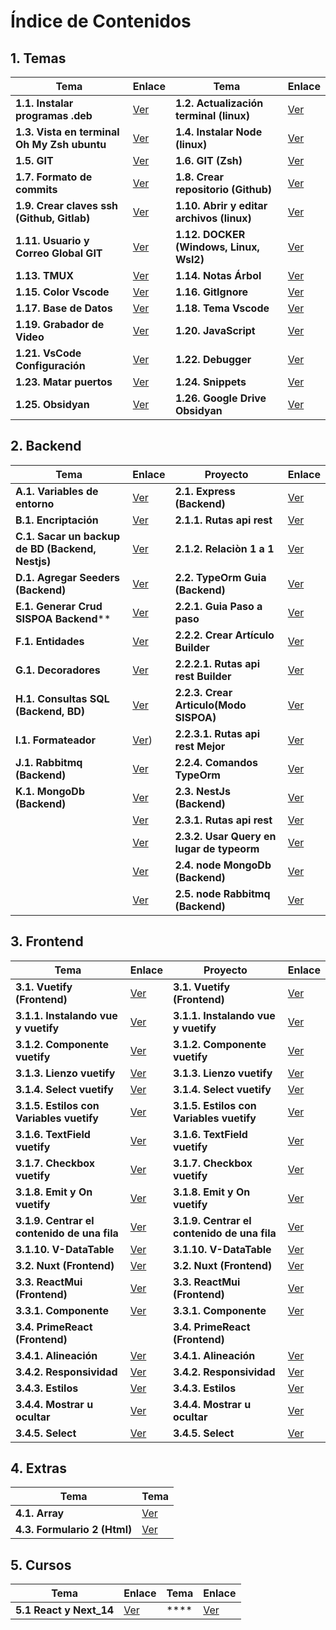 # Índice de Contenidos

## 1. Temas

| Tema | Enlace | Tema | Enlace |
|------|--------|------|--------|
| **1.1. Instalar programas .deb** | [Ver](/1inicio/1-instalarTipoDeb.md) | **1.2. Actualización terminal (linux)** | [Ver](/1inicio/2-actualizarSistema.md) |
| **1.3. Vista en terminal Oh My Zsh ubuntu** | [Ver](/1inicio/3-ZSHeInstalarPowerlevel10k.md) | **1.4. Instalar Node (linux)** | [Ver](/1inicio/4-node.md) |
| **1.5. GIT** | [Ver](/1inicio/5-git.md) | **1.6. GIT (Zsh)** | [Ver](/1inicio/6-gitAbreviado.md) |
| **1.7. Formato de commits** | [Ver](/1inicio/7-commit.md) | **1.8. Crear repositorio (Github)** | [Ver](/1inicio/8-repositorio.md) |
| **1.9. Crear claves ssh (Github, Gitlab)** | [Ver](/1inicio/9-clavesSshLinuxWindowsWsl2.md) | **1.10. Abrir y editar archivos (linux)** | [Ver](/1inicio/10-abrirYEditarArchivosSistema.md) |
| **1.11. Usuario y Correo Global GIT** | [Ver](/1inicio/11-agregarConfigUsserEmail.md) | **1.12. DOCKER (Windows, Linux, Wsl2)** | [Ver](/1inicio/12-docker.md) |
| **1.13. TMUX** | [Ver](/1inicio/13-tmux.md) | **1.14. Notas Árbol** | [Ver](/1inicio/14-todo-tree.md) |
| **1.15. Color Vscode** | [Ver](/1inicio/15-peacock.md) | **1.16. GitIgnore** | [Ver](/1inicio/16-gitignore.md) |
| **1.17. Base de Datos** | [Ver](/1inicio/17-postgresql.md) | **1.18. Tema Vscode** | [Ver](/1inicio/18-temas.md) |
| **1.19. Grabador de Video** | [Ver](/1inicio/19-Kasan.md) | **1.20. JavaScript** | [Ver](/1inicio/20-javaScript/readme.md) |
| **1.21. VsCode Configuración** | [Ver](/6archivos/perfil/21-vscode-config.md) | **1.22. Debugger** | [Ver](/1inicio/22-debugger.md) |
| **1.23. Matar puertos** | [Ver](/1inicio/23-matarPuertos.md) | **1.24. Snippets** | [Ver](/1inicio/24-snippets.md)|
| **1.25. Obsidyan** | [Ver](/1inicio/25-obsidyan.md) | **1.26. Google Drive Obsidyan** | [Ver](/1inicio/26-google_drive_obsidian.md) |

## 2. Backend

| Tema | Enlace | Proyecto | Enlace |
|------|--------|----------|--------|
| **A.1. Variables de entorno** | [Ver](/2backend/nestJs/A.1-Env.md) |**2.1. Express (Backend)** | [Ver](https://github.com/xixay/articulo-repositorio-express-backend/blob/main/documentacion/1-articulo.md) |
| **B.1. Encriptación** | [Ver](/2backend/nestJs/B.1-encriptadoBackendNestJS.md) |**2.1.1. Rutas api rest** | [Ver](https://github.com/xixay/articulo-repositorio-express-backend/blob/main/documentacion/1.1-articuloRutas.md) |
| **C.1. Sacar un backup de BD (Backend, Nestjs)** | [Ver](/2backend/nestJs/C.1-backupsRestore.md) |**2.1.2. Relaciòn 1 a 1** | [Ver](https://github.com/xixay/articulo-repositorio-express-backend/blob/main/documentacion/1.2-relacion_1_a_1.md) |
| **D.1. Agregar Seeders (Backend)** | [Ver](/2backend/nestJs/D.1-seeders.md) |**2.2. TypeOrm Guia (Backend)** | [Ver](https://github.com/xixay/articulo-repositorio-typeOrm-backend/blob/main/documentacion/1-inicioRapido.md) |
| **E.1. Generar Crud SISPOA Backend**** | [Ver](/2backend/nestJs/E.1-generarCrudsoloSispoa.md) |**2.2.1. Guia Paso a paso** | [Ver](https://github.com/xixay/articulo-repositorio-typeOrm-backend/blob/main/documentacion/2-pasoAPaso.md) |
| **F.1. Entidades** | [Ver](/2backend/nestJs/F.1-entidadSispoa.md) |**2.2.2. Crear Artículo Builder** | [Ver](https://github.com/xixay/articulo-repositorio-typeOrm-backend/blob/main/documentacion/3-articuloBuilder.md) |
| **G.1. Decoradores** | [Ver](/2backend/nestJs/G.1-decoradores.md) |**2.2.2.1. Rutas api rest Builder** | [Ver](https://github.com/xixay/articulo-repositorio-typeOrm-backend/blob/main/documentacion/3.1-articuloRutasBuilder.md) |
| **H.1. Consultas SQL (Backend, BD)** | [Ver](/2backend/nestJs/H.1-consultaSqlBackend.md) |**2.2.3. Crear Articulo(Modo SISPOA)** | [Ver](https://github.com/xixay/articulo-repositorio-typeOrm-backend/blob/main/documentacion/4-articulo.md) |
| **I.1. Formateador** | [Ver](/2backend/nestJs/I.1-lintingFormat.md)) |**2.2.3.1. Rutas api rest Mejor** | [Ver]([/2backend/typeorm/4.1-articuloRutas.md](https://github.com/xixay/articulo-repositorio-typeOrm-backend/blob/main/documentacion/4.1-articuloRutas.md)) |
| **J.1. Rabbitmq (Backend)** | [Ver](/2backend/rabbitmq/J.1-rabbit.md) |**2.2.4. Comandos TypeOrm** | [Ver](https://github.com/xixay/articulo-repositorio-typeOrm-backend/blob/main/documentacion/5-comandosTypeOrm.md) |
| **K.1. MongoDb (Backend)** | [Ver](/2backend/monodb/K.1-mongodb.md) |**2.3. NestJs (Backend)** | [Ver](https://github.com/xixay/articulo-repositorio-NestJS-backend/blob/main/documentacion/1-articulo.md) |
| | [Ver]() |**2.3.1. Rutas api rest** | [Ver](https://github.com/xixay/articulo-repositorio-NestJS-backend/blob/main/documentacion/1.1-articuloRutas.md) |
| | [Ver]() |**2.3.2. Usar Query en lugar de typeorm** | [Ver](https://github.com/xixay/articulo-repositorio-NestJS-backend/blob/main/documentacion/1.2-getAllQuery.md) |
| | [Ver]() |**2.4. node MongoDb (Backend)** | [Ver](https://github.com/xixay/node-mongoDB) |
| | [Ver]() |**2.5. node Rabbitmq (Backend)** | [Ver](/2backend/rabbitmq/1-rabbit.md) |

## 3. Frontend

| Tema | Enlace | Proyecto | Enlace |
|------|--------|----------|--------|
| **3.1. Vuetify (Frontend)** | [Ver](/3frontend/vuetify/1-vuetify.md) | **3.1. Vuetify (Frontend)** | [Ver](/3frontend/vuetify/1-vuetify.md) |
| **3.1.1. Instalando vue y vuetify** | [Ver](/3frontend/vuetify/1.1-instalar.md) | **3.1.1. Instalando vue y vuetify** | [Ver](/3frontend/vuetify/1.1-instalar.md) |
| **3.1.2. Componente vuetify** | [Ver](/3frontend/vuetify/1.2-componente.md) | **3.1.2. Componente vuetify** | [Ver](/3frontend/vuetify/1.2-componente.md) |
| **3.1.3. Lienzo vuetify** | [Ver](/3frontend/vuetify/1.3-lienzo.md) | **3.1.3. Lienzo vuetify** | [Ver](/3frontend/vuetify/1.3-lienzo.md) |
| **3.1.4. Select vuetify** | [Ver](/3frontend/vuetify/1.4-select.md) | **3.1.4. Select vuetify** | [Ver](/3frontend/vuetify/1.4-select.md) |
| **3.1.5. Estilos con Variables vuetify** | [Ver](/3frontend/vuetify/1.5-estilos%20como%20variables.md) | **3.1.5. Estilos con Variables vuetify** | [Ver](/3frontend/vuetify/1.5-estilos%20como%20variables.md) |
| **3.1.6. TextField vuetify** | [Ver](/3frontend/vuetify/1.6-textField.md) | **3.1.6. TextField vuetify** | [Ver](/3frontend/vuetify/1.6-textField.md) |
| **3.1.7. Checkbox vuetify** | [Ver](/3frontend/vuetify/1.7-checkBox.md) | **3.1.7. Checkbox vuetify** | [Ver](/3frontend/vuetify/1.7-checkBox.md) |
| **3.1.8. Emit y On vuetify** | [Ver](/3frontend/vuetify/1.8-emitYOn.md) | **3.1.8. Emit y On vuetify** | [Ver](/3frontend/vuetify/1.8-emitYOn.md) |
| **3.1.9. Centrar el contenido de una fila** | [Ver](/3frontend/vuetify/1.9-centrarFila.md) | **3.1.9. Centrar el contenido de una fila** | [Ver](/3frontend/vuetify/1.9-centrarFila.md) |
| **3.1.10. V-DataTable** | [Ver](/3frontend/vuetify/1.10-dataTable.md) | **3.1.10. V-DataTable** | [Ver](/3frontend/vuetify/1.10-dataTable.md) |
| **3.2. Nuxt (Frontend)** | [Ver](/3frontend/vuetify/2-nuxt.md) | **3.2. Nuxt (Frontend)** | [Ver](/3frontend/vuetify/2-nuxt.md) |
| **3.3. ReactMui (Frontend)** | [Ver](/3frontend/reactMui/1-reactMui.md) | **3.3. ReactMui (Frontend)** | [Ver](/3frontend/reactMui/1-reactMui.md) |
| **3.3.1. Componente** | [Ver](/3frontend/reactMui/1.1-componente.md) | **3.3.1. Componente** | [Ver](/3frontend/reactMui/1.1-componente.md) |
| **3.4. PrimeReact (Frontend)** | |**3.4. PrimeReact (Frontend)** | |
| **3.4.1. Alineación** | [Ver](/3frontend/primereact/1.1alineaciones.md) | **3.4.1. Alineación** | [Ver](/3frontend/primereact/1.1alineaciones.md) |
| **3.4.2. Responsividad** | [Ver](/3frontend/primereact/1.2responsivo.md) | **3.4.2. Responsividad** | [Ver](/3frontend/primereact/1.2responsivo.md) |
| **3.4.3. Estilos** | [Ver](/3frontend/primereact/1.3estilos.md) | **3.4.3. Estilos** | [Ver](/3frontend/primereact/1.3estilos.md) |
| **3.4.4. Mostrar u ocultar** | [Ver](/3frontend/primereact/1.4-visibilidad.md) | **3.4.4. Mostrar u ocultar** | [Ver](/3frontend/primereact/1.4-visibilidad.md) |
| **3.4.5. Select** | [Ver](/3frontend/primereact/1.5-select.md) | **3.4.5. Select** | [Ver](/3frontend/primereact/1.5-select.md) |

## 4. Extras

| Tema | Tema |
|------|------|
| **4.1. Array** | [Ver](/4utilitarios/1-array.md) | **4.2. Formulario (Html)** | [Ver](/4utilitarios/2-formularioHtml.md) |
| **4.3. Formulario 2 (Html)** | [Ver](/4utilitarios/3-formularioHtml2.md) | | |

## 5. Cursos

| Tema | Enlace | Tema | Enlace |
|------|--------|------|--------|
| **5.1 React y Next_14** | [Ver](https://github.com/xixay/React_y_Next_14) | **** | [Ver]() |